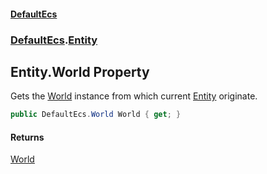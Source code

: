 #### [DefaultEcs](./index.md 'index')
### [DefaultEcs](./DefaultEcs.md 'DefaultEcs').[Entity](./DefaultEcs-Entity.md 'DefaultEcs.Entity')
## Entity.World Property
Gets the [World](./DefaultEcs-World.md 'DefaultEcs.World') instance from which current [Entity](./DefaultEcs-Entity.md 'DefaultEcs.Entity') originate.  
```C#
public DefaultEcs.World World { get; }
```
#### Returns
[World](./DefaultEcs-World.md 'DefaultEcs.World')  
